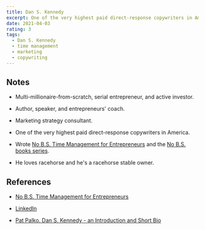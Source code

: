 ```yaml
---
title: Dan S. Kennedy
excerpt: One of the very highest paid direct-response copywriters in America.
date: 2021-04-03
rating: 3
tags:
  - Dan S. Kennedy
  - time management
  - marketing
  - copywriting
---
```


## Notes

- Multi-millionaire-from-scratch, serial entrepreneur, and active investor.

- Author, speaker, and entrepreneurs' coach.

- Marketing strategy consultant.

- One of the very highest paid direct-response copywriters in America.

- Wrote [No B.S. Time Management for Entrepreneurs](/books/no-bs-time-management-for-entrepreneurs) and the [No B.S. books series](https://shop.aer.io/entrepreneurbooks/cl/No_BS__Just_Success/9445).

- He loves racehorse and he's a racehorse stable owner.

## References

- [No B.S. Time Management for Entrepreneurs](/books/no-bs-time-management-for-entrepreneurs)

- [LinkedIn](https://www.linkedin.com/in/dankennedygkic/)

- [Pat Palko. Dan S. Kennedy - an Introduction and Short Bio](https://www.smallbusinessrainmaker.com/dan-kennedy-bio)
